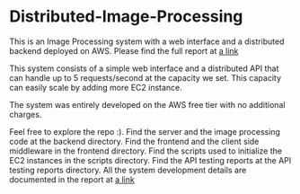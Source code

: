 # Distributed-Image-Processing

This is an Image Processing system with a web interface and a distributed backend deployed on AWS.
Please find the full report at [a link](https://github.com/mina58/Distributed-Image-Processing/blob/main/Distributed%20Computing%20Report.pdf)

This system consists of a simple web interface and a distributed API that can handle up to 5 requests/second at the capacity we set. This capacity can easily scale by adding more EC2 instance.

The system was entirely developed on the AWS free tier with no additional charges.

Feel free to explore the repo :).
Find the server and the image processing code at the backend directory.
Find the frontend and the client side middleware in the frontend directory.
Find the scripts used to initialize the EC2 instances in the scripts directory.
Find the API testing reports at the API testing reports directory.
All the system development details are documented in the report at [a link](https://github.com/mina58/Distributed-Image-Processing/blob/main/Distributed%20Computing%20Report.pdf)
